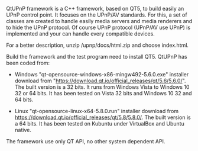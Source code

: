 QtUPnP framework is a C++ framework, based on QT5, to build easily an UPnP control point.
It focuses on the UPnP/AV standards.
For this, a set of classes are created to handle easily media servers and media renderers and to hide the UPnP protocol.
Of course UPnP protocol (UPnP/AV use UPnP) is implemented and your can handle every compatible devices.

For a better description, unzip /upnp/docs/html.zip and choose index.html.

Build the framework and the test program need to install QT5. QtUPnP has been coded from:
  - Windows "qt-opensource-windows-x86-mingw492-5.6.0.exe" installer download from "https://download.qt.io/official_releases/qt/5.6/5.6.0/".
    The built version is a 32 bits. It runs from Windows Vista to Windows 10 32 or 64 bits. It has been tested on Vista 32 bits and Windows 10 32 and 64 bits.

  - Linux "qt-opensource-linux-x64-5.8.0.run" installer download from https://download.qt.io/official_releases/qt/5.8/5.8.0/.
    The built version is a 64 bits. It has been tested on Kubuntu under VirtualBox and Ubuntu native.

The framework use only QT API, no other system dependent API.





